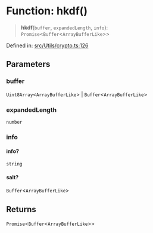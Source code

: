 # Function: hkdf()

> **hkdf**(`buffer`, `expandedLength`, `info`): `Promise`\<`Buffer`\<`ArrayBufferLike`\>\>

Defined in: [src/Utils/crypto.ts:126](https://github.com/Fokusdotid/bail/blob/c004679536d41fcf32da31cecf70d3991dfa31b5/src/Utils/crypto.ts#L126)

## Parameters

### buffer

`Uint8Array`\<`ArrayBufferLike`\> | `Buffer`\<`ArrayBufferLike`\>

### expandedLength

`number`

### info

#### info?

`string`

#### salt?

`Buffer`\<`ArrayBufferLike`\>

## Returns

`Promise`\<`Buffer`\<`ArrayBufferLike`\>\>
